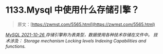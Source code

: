 <!--yml
category: 未分类
date: 0001-01-01 00:00:00
-->

# 1133.Mysql 中使用什么存储引擎？

> 原文：[https://zwmst.com/5565.html](https://zwmst.com/5565.html)

   [ *MySQL* ](https://zwmst.com/mysql)*[ <time datetime="2021-10-27T00:38:04+08:00"> 2021-10-26 </time> ](https://zwmst.com/5565.html)  存储引擎称为表类型，数据使用各种技术存储在文件中。
技术涉及：
Storage mechanism
Locking levels
Indexing
Capabilities and functions.*